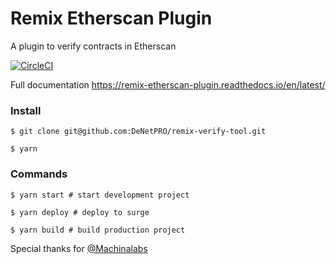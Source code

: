 # Remix Etherscan Plugin

A plugin to verify contracts in Etherscan

[![CircleCI](https://circleci.com/gh/DeNetPRO/remix-verify-tool.svg?style=svg)](https://circleci.com/gh/DeNetPRO/remix-verify-tool)

Full documentation https://remix-etherscan-plugin.readthedocs.io/en/latest/

### Install

```
$ git clone git@github.com:DeNetPRO/remix-verify-tool.git

$ yarn

```

### Commands

```
$ yarn start # start development project

$ yarn deploy # deploy to surge

$ yarn build # build production project

```

Special thanks for [@Machinalabs](https://github.com/Machinalabs/remix-etherscan-plugin)
